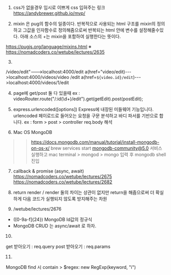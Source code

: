 1. css가 없을경우 임시로 이쁘게 css 입혀주는 링크
https://andybrewer.github.io/mvp/

2. mixin 은 pug의 함수의 일종이다. 반복적으로 사용되는 html 구조를 mixin의 정의하고 그값을 인자함수로 정의해줌으로써 반복되는 html 안에 변수를 설정해줄수있다. 아래 소스의 +는 mixin을 포함하여 실행한다는 뜻이다.

https://pugjs.org/language/mixins.html
※ https://nomadcoders.co/wetube/lectures/2635

3. 
/video/edit"--->localhost:4000/edit
a(href="video/edit)--->localhost:4000/videos/video /edit
a(href=`${video.id}/edit`)--->localhost:4000/videos/1/edit

4. page에 get/post 둘 다 있을때
ex : videoRouter.route("/:id(\\d+)/edit").get(getEdit).post(postEdit);

5. express.urlencoded([options])
Express에 내장된 미들웨어 기능입니다. urlencoded 페이로드로 들어오는 요청을 구문 분석하고 바디 파서를 기반으로 합니다.
ex : form > post > controller req.body 해석

6. Mac OS MongoDB
>> https://docs.mongodb.com/manual/tutorial/install-mongodb-on-os-x/
>> brew services start mongodb-community@5.0 서비스 실행하고
>> mac terminal > mongod > mongo 입력 후 mongodb shell 진입

7. callback & promise (async, await)
https://nomadcoders.co/wetube/lectures/2675
https://nomadcoders.co/wetube/lectures/2682

8. return render / render 둘의 차이는 상관이 없지만 return을 해줌으로써 더 확실하게 다음 코드가 실행되지 않도록 방지해주는 차원

9. /wetube/lectures/2676
- ([0-9a-f]{24}) MongoDB Id값의 정규식
- MongoDB CRUD 는 async/await 로 하자.

10. 
get 받아오기 : req.query
post 받아오기 : req.params

11. 
MongoDB find 시 contain > $regex: new RegExp(keyword, "i")